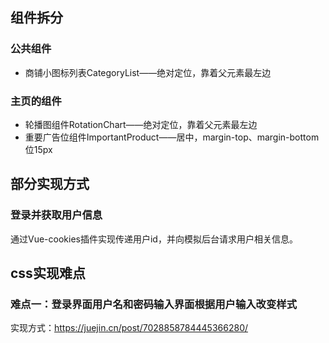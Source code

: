 ## 组件拆分
### 公共组件
* 商铺小图标列表CategoryList——绝对定位，靠着父元素最左边
### 主页的组件
* 轮播图组件RotationChart——绝对定位，靠着父元素最左边
* 重要广告位组件ImportantProduct——居中，margin-top、margin-bottom位15px
## 部分实现方式
### 登录并获取用户信息
通过Vue-cookies插件实现传递用户id，并向模拟后台请求用户相关信息。
## css实现难点
### 难点一：登录界面用户名和密码输入界面根据用户输入改变样式
实现方式：https://juejin.cn/post/7028858784445366280/

